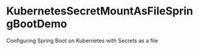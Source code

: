 # KubernetesSecretMountAsFileSpringBootDemo
Configuring Spring Boot on Kubernetes with Secrets as a file

